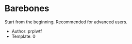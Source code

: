 # Barebones
Start from the beginning. Recommended for advanced users.

- Author: prplwtf
- Template: 0